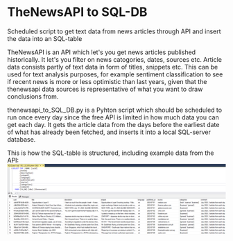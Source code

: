 # TheNewsAPI to SQL-DB
Scheduled script to get text data from news articles through API and insert the data into an SQL-table

TheNewsAPI is an API which let's you get news articles published historically. It let's you filter on news catogories, dates, sources etc. Article data consists partly of text data in form of titles, snippets etc. This can be used for text analysis purposes, for example sentiment classification to see if recent news is more or less optimistic than last years, given that the thenewsapi data sources is representative of what you want to draw conclusions from.

thenewsapi_to_SQL_DB.py is a Pyhton script which should be scheduled to run once every day since the free API is limited in how much data you can get each day. It gets the article data from the days before the earliest date of what has already been fetched, and inserts it into a local SQL-server database.

This is how the SQL-table is structured, including example data from the API:
![SQL-table](assets/sql_table_thenewsapi.png)
